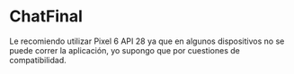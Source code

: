 # ChatFinal

Le recomiendo utilizar Pixel 6 API 28 ya que en algunos dispositivos no se puede correr la aplicación, yo supongo que por cuestiones de compatibilidad. 
